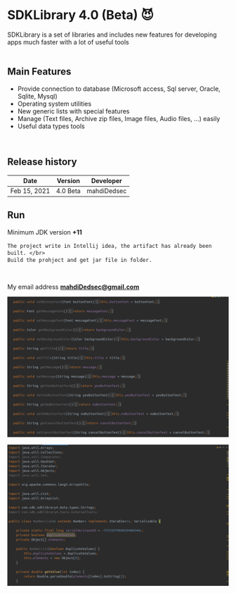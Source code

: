 # SDKLibrary 4.0 (Beta) :smiling_imp:
SDKLibrary is a set of libraries and includes new features for developing apps much faster with a lot of useful tools
</br>
</br>

## Main Features

* Provide connection to database (Microsoft access, Sql server, Oracle, Sqlite, Mysql)
* Operating system utilities
* New generic lists with special features 
* Manage (Text files, Archive zip files, Image files, Audio files, ...) easily
* Useful data types tools
</br>


## Release history

Date | Version | Developer
------------ | ------------- | -------------
Feb 15, 2021  | 4.0 Beta | mahdiDedsec

## Run

Minimum JDK version **+11**

```
The project write in Intellij idea, the artifact has already been built. </br>
Build the prohject and get jar file in folder.
```
</br>

My email address **mahdiDedsec@gmail.com**
</br>

![ERROR](/shots/img1.png) <br/>

![ERROR](/shots/img2.png) <br/>
